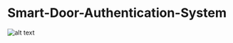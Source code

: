 # Smart-Door-Authentication-System

![alt text](https://github.com/vishaal-ranjan/Smart-Door-Authentication-System/blob/main/architecture.png)

